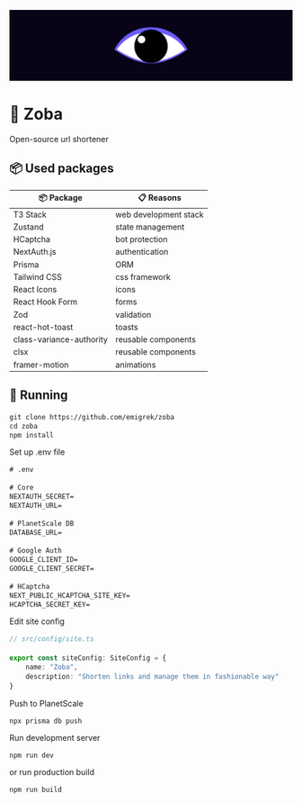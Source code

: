 ![Zoba](https://raw.githubusercontent.com/emigrek/zoba/main/public/repo-header.png)

# 👀 Zoba
Open-source url shortener

## 📦 Used packages
| 📦 Package  | 📋 Reasons |
| ------------- | ------------- |
| T3 Stack | web development stack |
| Zustand | state management |
| HCaptcha | bot protection |
| NextAuth.js | authentication |
| Prisma | ORM |
| Tailwind CSS  | css framework  |
| React Icons | icons |
| React Hook Form | forms |
| Zod | validation |
| react-hot-toast | toasts |
| class-variance-authority | reusable components |
| clsx | reusable components |
| framer-motion | animations |


## 🚀 Running
```
git clone https://github.com/emigrek/zoba
cd zoba
npm install
```

Set up .env file
```env
# .env

# Core
NEXTAUTH_SECRET=
NEXTAUTH_URL=

# PlanetScale DB
DATABASE_URL=

# Google Auth
GOOGLE_CLIENT_ID=
GOOGLE_CLIENT_SECRET=

# HCaptcha
NEXT_PUBLIC_HCAPTCHA_SITE_KEY=
HCAPTCHA_SECRET_KEY=
```

Edit site config
```ts
// src/config/site.ts

export const siteConfig: SiteConfig = {
    name: "Zoba",
    description: "Shorten links and manage them in fashionable way"
}
```

Push to PlanetScale
```
npx prisma db push
```

Run development server
```
npm run dev
```
or
run production build
```
npm run build
```